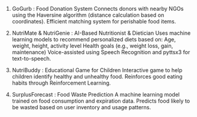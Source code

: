 1. GoGurb : Food Donation System
Connects donors with nearby NGOs using the Haversine algorithm (distance calculation based on coordinates).
Efficient matching system for perishable food items.

2. NutriMate & NutriGenie : AI-Based Nutritionist & Dietician
Uses machine learning models to recommend personalized diets based on:
Age, weight, height, activity level
Health goals (e.g., weight loss, gain, maintenance)
Voice-assisted using Speech Recognition and pyttsx3 for text-to-speech.

3. NutriBuddy : Educational Game for Children
Interactive game to help children identify healthy and unhealthy food.
Reinforces good eating habits through Reinforcement Learning.

4. SurplusForecast : Food Waste Prediction
A machine learning model trained on food consumption and expiration data.
Predicts food likely to be wasted based on user inventory and usage patterns.
